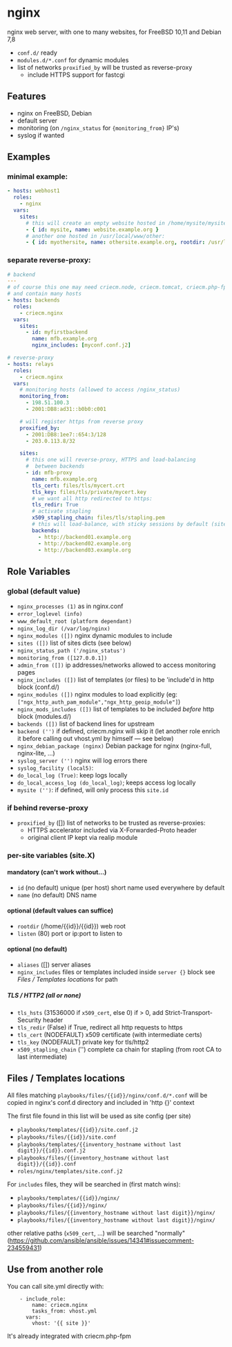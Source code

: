 # nginx

nginx web server, with one to many websites, for FreeBSD 10,11 and Debian 7,8

* `conf.d/` ready
* `modules.d/*.conf` for dynamic modules
* list of networks `proxified_by` will be trusted as reverse-proxy
  * include HTTPS support for fastcgi

## Features

* nginx on FreeBSD, Debian
* default server
* monitoring (on `/nginx_status` for `{monitoring_from}` IP's)
* syslog if wanted

## Examples

### minimal example:

```yaml
- hosts: webhost1
  roles:
    - nginx
  vars:
    sites:
      # this will create an empty website hosted in /home/mysite/mysite:
      - { id: mysite, name: website.example.org }
      # another one hosted in /usr/local/www/other:
      - { id: myothersite, name: othersite.example.org, rootdir: /usr/local/www/other }
```

### separate reverse-proxy:

```yaml
# backend
---
# of course this one may need criecm.node, criecm.tomcat, criecm.php-fpm or …
# and contain many hosts
- hosts: backends
  roles:
    - criecm.nginx
  vars:
    sites:
      - id: myfirstbackend
        name: mfb.example.org
        nginx_includes: [myconf.conf.j2]

# reverse-proxy
- hosts: relays
  roles:
    - criecm.nginx
  vars:
    # monitoring hosts (allowed to access /nginx_status)
    monitoring_from:
      - 198.51.100.3
      - 2001:DB8:ad31::b0b0:c001

    # will register https from reverse proxy
    proxified_by:
      - 2001:DB8:1ee7::654:3/128
      - 203.0.113.8/32

    sites:
      # this one will reverse-proxy, HTTPS and load-balancing
      #  between backends
      - id: mfb-proxy
        name: mfb.example.org
        tls_cert: files/tls/mycert.crt
        tls_key: files/tls/private/mycert.key
        # we want all http redirected to https:
        tls_redir: True
        # activate stapling
        x509_stapling_chain: files/tls/stapling.pem
        # this will load-balance, with sticky sessions by default (site.conf.j2)
        backends:
          - http://backend01.example.org
          - http://backend02.example.org
          - http://backend03.example.org
```

## Role Variables

### global (default value)

* `nginx_processes (1)`
   as in nginx.conf
* `error_loglevel (info)`
* `www_default_root (platform dependant)`
* `nginx_log_dir (/var/log/nginx)`
* `nginx_modules ([])`
  nginx dynamic modules to include
* `sites ([])`
  list of sites dicts (see below)
* `nginx_status_path ('/nginx_status')`
* `monitoring_from ([127.0.0.1])`
* `admin_from ([])`
  ip addresses/networks allowed to access monitoring pages
* `nginx_includes ([])`
  list of templates (or files) to be 'include'd in http block (conf.d/)
* `nginx_modules ([])`
  nginx modules to load explicitly (eg: `["ngx_http_auth_pam_module","ngx_http_geoip_module"]`)
* `nginx_mods_includes ([])`
  list of templates to be included *before* http block (modules.d/)
* `backends ([])`
  list of backend lines for upstream
* `backend ('')`
  if defined, criecm.nginx will skip it 
  (let another role enrich it before calling out vhost.yml by himself — see below)
* `nginx_debian_package (nginx)`
  Debian package for nginx (nginx-full, nginx-lite, …)
* `syslog_server ('')`
  nginx will log errors there
* `syslog_facility (local5)`:
* `do_local_log (True)`:
  keep logs locally
* `do_local_access_log (do_local_log)`;
  keeps access log locally
* `mysite ('')`:
  if defined, will only process this `site.id`

### if behind reverse-proxy

* `proxified_by` ([])
  list of networks to be trusted as reverse-proxies:
  - HTTPS accelerator included via X-Forwarded-Proto header
  - original client IP kept via realip module

### per-site variables (site.X)

#### mandatory (can't work without…)

* `id` (no default) 
  unique (per host) short name used everywhere by default
* `name` (no default)
  DNS name

#### optional (default values can suffice)

* `rootdir` (/home/{{id}}/{{id}})
  web root
* `listen` (80)
  port or ip:port to listen to

#### optional (no default)

* `aliases` ([])
  server aliases
* `nginx_includes`
  files or templates included inside `server {}` block
  see *Files / Templates locations* for path

##### TLS / HTTP2 (all or none)

* `tls_hsts` (31536000 if `x509_cert`, else 0)
  if > 0, add Strict-Transport-Security header
* `tls_redir` (False)
  if True, redirect all http requests to https
* `tls_cert` (NODEFAULT)
  x509 certificate (with intermediate certs)
* `tls_key` (NODEFAULT)
  private key for tls/http2
* `x509_stapling_chain` ('')
  complete ca chain for stapling
  (from root CA to last intermediate)

## Files / Templates locations

All files matching `playbooks/files/{{id}}/nginx/conf.d/*.conf` will be copied in nginx's conf.d directory and included in 'http {}' context

The first file found in this list will be used as site config (per site)

- `playbooks/templates/{{id}}/site.conf.j2`
- `playbooks/files/{{id}}/site.conf`
- `playbooks/templates/{{inventory_hostname without last digit}}/{{id}}.conf.j2`
- `playbooks/files/{{inventory_hostname without last digit}}/{{id}}.conf`
- `roles/nginx/templates/site.conf.j2`

For `includes` files, they will be searched in (first match wins):

- `playbooks/templates/{{id}}/nginx/`
- `playbooks/files/{{id}}/nginx/`
- `playbooks/files/{{inventory_hostname without last digit}}/nginx/`
- `playbooks/files/{{inventory_hostname without last digit}}/nginx/`

other relative paths (`x509_cert`, …) will be searched "normally"
(https://github.com/ansible/ansible/issues/14341#issuecomment-234559431)

## Use from another role
You can call site.yml directly with:

        - include_role:
            name: criecm.nginx
            tasks_from: vhost.yml
          vars:
            vhost: '{{ site }}'

It's already integrated with criecm.php-fpm
